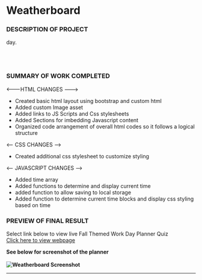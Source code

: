 <h1> Weatherboard</h1>
<p></p>
<h3>DESCRIPTION OF PROJECT</h3>
day. 

<br><br>
<h3>SUMMARY OF WORK COMPLETED</h3>

<---HTML CHANGES --->
- Created basic html layout using bootstrap and custom html 
- Added custom Image asset
- Added links to JS Scripts and Css stylesheets 
- Added Sections for imbedding Javascript content 
- Organized code arrangement of overall html codes so it follows a logical structure

<-- CSS CHANGES -->
- Created additional css stylesheet to customize styling 


<-- JAVASCRIPT CHANGES -->
- Added time array
- Added functions  to determine and display current time 
- added function to allow saving to local storage 
- Added function to determine current time blocks and display css styling based on time 

<p></p>

<h3>PREVIEW OF FINAL RESULT</h3>
<p>

Select link below to view live Fall Themed Work Day Planner  Quiz <br>
<a href="https://lex4736.github.io/Weatherboard/"> Click here to view webpage </a>
<p>
<b>See below for screenshot of the planner<b>
<br><br>
<img src="ScreenshotHW06.PNG" alt="Weatherboard Screenshot">
<br><hr>
